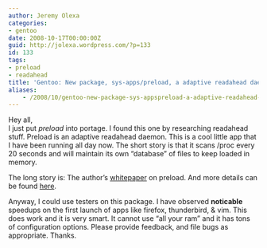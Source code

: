 ```yaml
---
author: Jeremy Olexa
categories:
- gentoo
date: 2008-10-17T00:00:00Z
guid: http://jolexa.wordpress.com/?p=133
id: 133
tags:
- preload
- readahead
title: 'Gentoo: New package, sys-apps/preload, a adaptive readahead daemon'
aliases:
    - /2008/10/gentoo-new-package-sys-appspreload-a-adaptive-readahead-daemon/
---
```


Hey all,  
I just put *preload* into portage. I found this one by researching readahead stuff. Preload is an adaptive readahead daemon. This is a cool little app that I have been running all day now. The short story is that it scans /proc every 20 seconds and will maintain its own &#8220;database&#8221; of files to keep loaded in memory.

The long story is: The author&#8217;s [whitepaper][1] on preload. And more details can be found [here][2].

Anyway, I could use testers on this package. I have observed **noticable** speedups on the first launch of apps like firefox, thunderbird, & vim. This does work and it is very smart. It cannot use &#8220;all your ram&#8221; and it has tons of configuration options. Please provide feedback, and file bugs as appropriate. Thanks.

 [1]: http://www.techthrob.com/tech/preload_files/preload.pdf
 [2]: http://www.techthrob.com/tech/preload.php